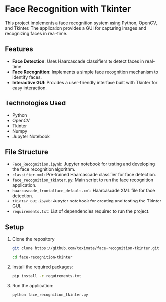# Face Recognition with Tkinter

This project implements a face recognition system using Python, OpenCV, and Tkinter. The application provides a GUI for capturing images and recognizing faces in real-time.

## Features

- **Face Detection**: Uses Haarcascade classifiers to detect faces in real-time.
- **Face Recognition**: Implements a simple face recognition mechanism to identify faces.
- **Interactive GUI**: Provides a user-friendly interface built with Tkinter for easy interaction.

## Technologies Used

- Python
- OpenCV
- Tkinter
- Numpy
- Jupyter Notebook

## File Structure

- `Face_Recognition.ipynb`: Jupyter notebook for testing and developing the face recognition algorithm.
- `classifier.xml`: Pre-trained Haarcascade classifier for face detection.
- `face_recognition_tkinter.py`: Main script to run the face recognition application.
- `haarcascade_frontalface_default.xml`: Haarcascade XML file for face detection.
- `tkinter_GUI.ipynb`: Jupyter notebook for creating and testing the Tkinter GUI.
- `requirements.txt`: List of dependencies required to run the project.

## Setup

1. Clone the repository:
   ```sh
   git clone https://github.com/toximate/face-recognition-tkinter.git
   ``` 
   ```sh
   cd face-recognition-tkinter
   ```
3. Install the required packages:
      ```sh
    pip install -r requirements.txt
      ```
4. Run the application:
      ```sh
    python face_recognition_tkinter.py
      ```
